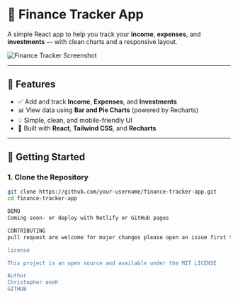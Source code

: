 # 💸 Finance Tracker App

A simple React app to help you track your **income**, **expenses**, and **investments** — with clean charts and a responsive layout.

![Finance Tracker Screenshot](https://via.placeholder.com/1000x500?text=Finance+Tracker+App+Screenshot)

---

## 📌 Features

- ✅ Add and track **Income**, **Expenses**, and **Investments**
- 📊 View data using **Bar and Pie Charts** (powered by Recharts)
- 💡 Simple, clean, and mobile-friendly UI
- 🔧 Built with **React**, **Tailwind CSS**, and **Recharts**

---

## 🚀 Getting Started

### 1. Clone the Repository

```bash
git clone https://github.com/your-username/finance-tracker-app.git
cd finance-tracker-app

DEMO
Coming soon- or deploy with Netlify or GitHub pages

CONTRIBUTING 
pull request are welcome for major changes please open an issue first to discuss what you'd like to change 

license 

This project is an open source and available under the MIT LICENSE 

Author 
Christopher onah 
GITHUB 
